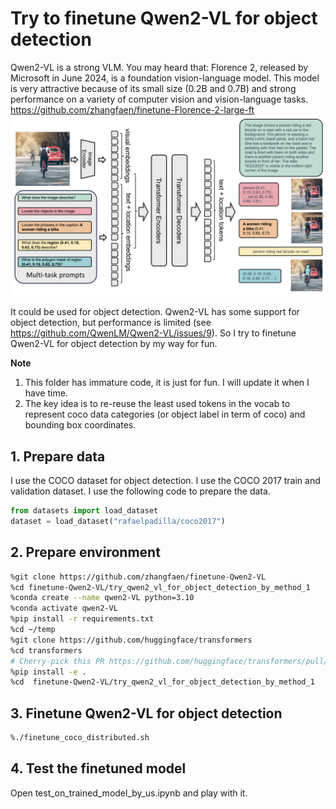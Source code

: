 # Try to finetune Qwen2-VL for object detection
Qwen2-VL is a strong VLM.  You may heard that: Florence 2, released by Microsoft in June 2024, is a foundation vision-language model. This model is very attractive because of its small size (0.2B and 0.7B) and strong performance on a variety of computer vision and vision-language tasks. https://github.com/zhangfaen/finetune-Florence-2-large-ft  
![alt text](image.png)  

It could be used for object detection. Qwen2-VL has some support for object detection, but performance is limited (see https://github.com/QwenLM/Qwen2-VL/issues/9). So I try to finetune Qwen2-VL for object detection by my way for fun.

**Note**  
1. This folder has immature code, it is just for fun. I will update it when I have time.
2. The key idea is to re-reuse the least used tokens in the vocab to represent coco data categories (or object label in term of coco) and bounding box coordinates.


## 1. Prepare data
I use the COCO dataset for object detection. I use the COCO 2017 train and validation dataset. I use the following code to prepare the data.

```python
from datasets import load_dataset
dataset = load_dataset("rafaelpadilla/coco2017")
```

## 2. Prepare environment
```bash
%git clone https://github.com/zhangfaen/finetune-Qwen2-VL
%cd finetune-Qwen2-VL/try_qwen2_vl_for_object_detection_by_method_1
%conda create --name qwen2-VL python=3.10
%conda activate qwen2-VL
%pip install -r requirements.txt
%cd ~/temp
%git clone https://github.com/huggingface/transformers
%cd transformers
# Cherry-pick this PR https://github.com/huggingface/transformers/pull/33487 to fix the bug in the qwen2-vl code
%pip install -e .
%cd  finetune-Qwen2-VL/try_qwen2_vl_for_object_detection_by_method_1
```

## 3. Finetune Qwen2-VL for object detection
```bash
%./finetune_coco_distributed.sh
```

## 4. Test the finetuned model
Open test_on_trained_model_by_us.ipynb and play with it.